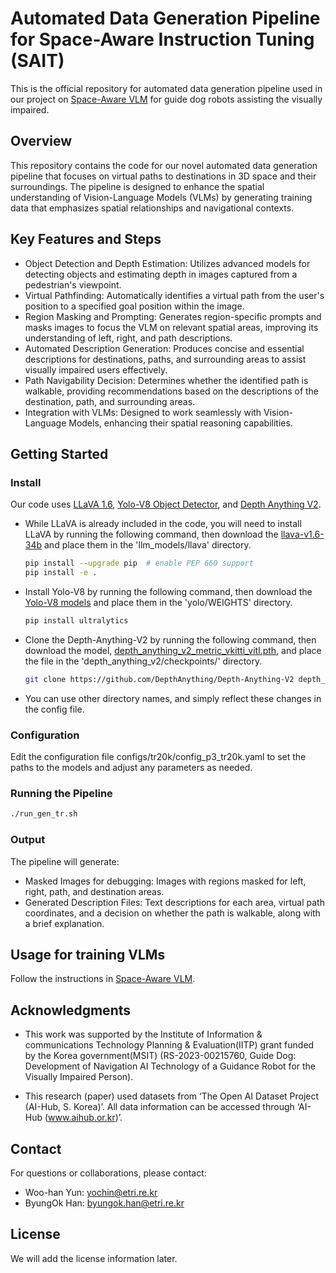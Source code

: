 # Automated Data Generation Pipeline for Space-Aware Instruction Tuning (SAIT)

This is the official repository for automated data generation pipeline used in our project on [Space-Aware VLM](https://github.com/byungokhan/Space-awareVLM) for guide dog robots assisting the visually impaired.

## Overview
This repository contains the code for our novel automated data generation pipeline that focuses on virtual paths to destinations in 3D space and their surroundings. The pipeline is designed to enhance the spatial understanding of Vision-Language Models (VLMs) by generating training data that emphasizes spatial relationships and navigational contexts.

## Key Features and Steps
* Object Detection and Depth Estimation: Utilizes advanced models for detecting objects and estimating depth in images captured from a pedestrian's viewpoint.
* Virtual Pathfinding: Automatically identifies a virtual path from the user's position to a specified goal position within the image.
* Region Masking and Prompting: Generates region-specific prompts and masks images to focus the VLM on relevant spatial areas, improving its understanding of left, right, and path descriptions.
* Automated Description Generation: Produces concise and essential descriptions for destinations, paths, and surrounding areas to assist visually impaired users effectively.
* Path Navigability Decision: Determines whether the identified path is walkable, providing recommendations based on the descriptions of the destination, path, and surrounding areas.
* Integration with VLMs: Designed to work seamlessly with Vision-Language Models, enhancing their spatial reasoning capabilities.

## Getting Started

### Install
Our code uses [LLaVA 1.6](https://github.com/haotian-liu/LLaVA), [Yolo-V8 Object Detector](https://github.com/ultralytics/ultralytics), and [Depth Anything V2](https://github.com/DepthAnything/Depth-Anything-V2/tree/main/metric_depth).

* While LLaVA is already included in the code, you will need to install LLaVA by running the following command, then download the [llava-v1.6-34b](https://huggingface.co/liuhaotian/llava-v1.6-34b) and place them in the 'llm_models/llava' directory.
    ```bash
    pip install --upgrade pip  # enable PEP 660 support
    pip install -e .
    ```
* Install Yolo-V8 by running the following command, then download the [Yolo-V8 models](https://drive.google.com/drive/folders/1DFF6rFE7NYYMgBKvXmN59T1wD3KD05Tb?usp=drive_link) and place them in the 'yolo/WEIGHTS' directory.
    ```bash
    pip install ultralytics
    ```
* Clone the Depth-Anything-V2 by running the following command, then download the model, [depth_anything_v2_metric_vkitti_vitl.pth](https://huggingface.co/depth-anything/Depth-Anything-V2-Metric-VKITTI-Large/resolve/main/depth_anything_v2_metric_vkitti_vitl.pth), and place the file in the 'depth_anything_v2/checkpoints/' directory.
    ```bash
    git clone https://github.com/DepthAnything/Depth-Anything-V2 depth_anything_v2
    ```
* You can use other directory names, and simply reflect these changes in the config file.

### Configuration
Edit the configuration file configs/tr20k/config_p3_tr20k.yaml to set the paths to the models and adjust any parameters as needed.

### Running the Pipeline
```bash
./run_gen_tr.sh
```

### Output
The pipeline will generate:

* Masked Images for debugging: Images with regions masked for left, right, path, and destination areas.
* Generated Description Files: Text descriptions for each area, virtual path coordinates, and a decision on whether the path is walkable, along with a brief explanation.

## Usage for training VLMs
Follow the instructions in [Space-Aware VLM](https://github.com/byungokhan/Space-awareVLM).

## Acknowledgments
* This work was supported by the Institute of Information & communications Technology Planning & Evaluation(IITP) grant funded by the Korea government(MSIT) (RS-2023-00215760, Guide Dog: Development of Navigation AI Technology of a Guidance Robot for the Visually Impaired Person). 

* This research (paper) used datasets from ‘The Open AI Dataset Project (AI-Hub, S. Korea)’. All data information can be accessed through ‘AI-Hub (www.aihub.or.kr)’.

## Contact
For questions or collaborations, please contact:

* Woo-han Yun: yochin@etri.re.kr
* ByungOk Han: byungok.han@etri.re.kr

## License
We will add the license information later.